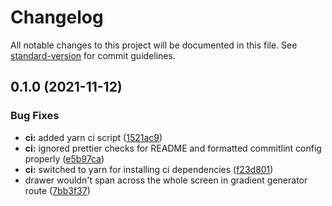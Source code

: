 # Changelog

All notable changes to this project will be documented in this file. See [standard-version](https://github.com/conventional-changelog/standard-version) for commit guidelines.

## 0.1.0 (2021-11-12)


### Bug Fixes

* **ci:** added yarn ci script ([1521ac9](https://github.com/AnishDe12020/devkit/commits/1521ac987ca0378754333976b0a45d4ab37061ba))
* **ci:** ignored prettier checks for README and formatted commitlint config properly ([e5b97ca](https://github.com/AnishDe12020/devkit/commits/e5b97ca0e25c8401e189ba4aa15871f1045dc140))
* **ci:** switched to yarn for installing ci dependencies ([f23d801](https://github.com/AnishDe12020/devkit/commits/f23d8012fdc9f5f5fb4a455acc3caab6b55b299f))
* drawer wouldn't span across the whole screen in gradient generator route ([7bb3f37](https://github.com/AnishDe12020/devkit/commits/7bb3f3703c58a89055746f3b811919adaa1606ea))
